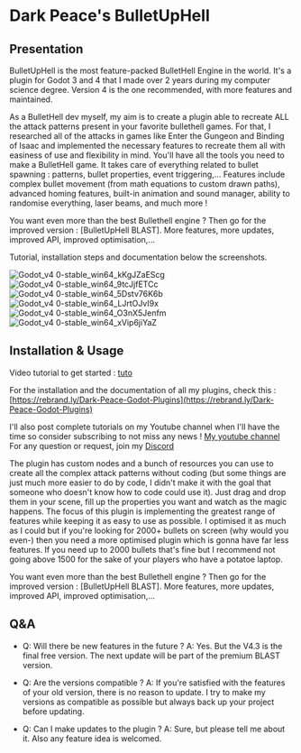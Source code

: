 # Dark Peace's BulletUpHell
 
## Presentation

BulletUpHell is the most feature-packed BulletHell Engine in the world. It's a plugin for Godot 3 and 4 that I made over 2 years during my computer science degree. Version 4 is the one recommended, with more features and maintained.

As a BulletHell dev myself, my aim is to create a plugin able to recreate ALL the attack patterns present in your favorite bullethell games. For that, I researched all of the attacks in games like Enter the Gungeon and Binding of Isaac and implemented the necessary features to recreate them all with easiness of use and flexibility in mind. You'll have all the tools you need to make a BulletHell game. It takes care of everything related to bullet spawning : patterns, bullet properties, event triggering,... Features include complex bullet movement (from math equations to custom drawn paths), advanced homing features, built-in animation and sound manager, ability to randomise everything, laser beams, and much more ! 

You want even more than the best Bullethell engine ? Then go for the improved version : [BulletUpHell BLAST]. More features, more updates, improved API, improved optimisation,...

Tutorial, installation steps and documentation below the screenshots.

![Godot_v4 0-stable_win64_kKgJZaEScg](https://user-images.githubusercontent.com/74102789/232424299-f37086cc-1e79-421f-a0b8-91a93c53f74e.gif)
![Godot_v4 0-stable_win64_9tcJjfETCc](https://user-images.githubusercontent.com/74102789/232424341-ead8e0e5-31b0-46b1-a679-71896bbf4e42.gif)
![Godot_v4 0-stable_win64_5Dstv76K6b](https://user-images.githubusercontent.com/74102789/232424373-27c334ba-47e1-4908-bb17-34a4a3ad02a0.gif)
![Godot_v4 0-stable_win64_LJrtOJvI9x](https://user-images.githubusercontent.com/74102789/232424433-88b62875-cf6f-4037-9fda-3159a450c333.gif)
![Godot_v4 0-stable_win64_O3nX5Jenfm](https://user-images.githubusercontent.com/74102789/232424505-621dc350-94d0-423b-8a09-1ed2408d7965.gif)
![Godot_v4 0-stable_win64_xVip6jiYaZ](https://user-images.githubusercontent.com/74102789/234537467-4e3e641d-144f-4779-9986-0686fa64c1c3.gif)

## Installation & Usage

Video tutorial to get started : [tuto](https://youtu.be/YG4KW3iu1YA)

For the installation and the documentation of all my plugins, check this : [https://rebrand.ly/Dark-Peace-Godot-Plugins](https://rebrand.ly/Dark-Peace-Godot-Plugins)

I'll also post complete tutorials on my Youtube channel when I'll have the time so consider subscribing to not miss any news !
[My youtube channel](https://www.youtube.com/@Dark_Peace)
For any question or request, join my [Discord](https://discord.com/invite/aWWQbgQUEP)

The plugin has custom nodes and a bunch of resources you can use to create all the complex attack patterns without coding (but some things are just much more easier to do by code, I didn't make it with the goal that someone who doesn't know how to code could use it). Just drag and drop them in your scene, fill up the properties you want and watch as the magic happens. The focus of this plugin is implementing the greatest range of features while keeping it as easy to use as possible. I optimised it as much as I could but if you're looking for 2000+ bullets on screen (why would you even-) then you need a more optimised plugin which is gonna have far less features. If you need up to 2000 bullets that's fine but I recommend not going above 1500 for the sake of your players who have a potatoe laptop.

You want even more than the best Bullethell engine ? Then go for the improved version : [BulletUpHell BLAST]. More features, more updates, improved API, improved optimisation,...

## Q&A

- Q: Will there be new features in the future ?
A: Yes. But the V4.3 is the final free version. The next update will be part of the premium BLAST version.

- Q: Are the versions compatible ?
A: If you're satisfied with the features of your old version, there is no reason to update. I try to make my versions as compatible as possible but always back up your project before updating.

- Q: Can I make updates to the plugin ?
A: Sure, but please tell me about it. Also any feature idea is welcomed.
